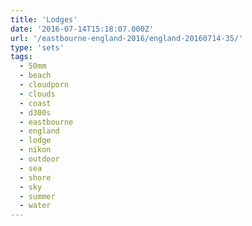 ```yaml
---
title: 'Lodges'
date: '2016-07-14T15:18:07.000Z'
url: '/eastbourne-england-2016/england-20160714-35/'
type: 'sets'
tags:
  - 50mm
  - beach
  - cloudporn
  - clouds
  - coast
  - d300s
  - eastbourne
  - england
  - lodge
  - nikon
  - outdoor
  - sea
  - shore
  - sky
  - summer
  - water
---
```

